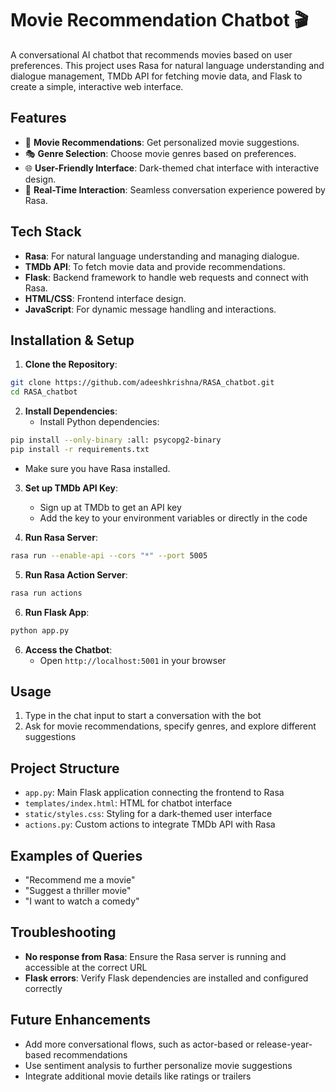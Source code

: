 # Movie Recommendation Chatbot 🎬

A conversational AI chatbot that recommends movies based on user preferences. This project uses Rasa for natural language understanding and dialogue management, TMDb API for fetching movie data, and Flask to create a simple, interactive web interface.

## Features

* 🎥 **Movie Recommendations**: Get personalized movie suggestions.
* 🎭 **Genre Selection**: Choose movie genres based on preferences.
* 🌐 **User-Friendly Interface**: Dark-themed chat interface with interactive design.
* 💬 **Real-Time Interaction**: Seamless conversation experience powered by Rasa.

## Tech Stack

* **Rasa**: For natural language understanding and managing dialogue.
* **TMDb API**: To fetch movie data and provide recommendations.
* **Flask**: Backend framework to handle web requests and connect with Rasa.
* **HTML/CSS**: Frontend interface design.
* **JavaScript**: For dynamic message handling and interactions.

## Installation & Setup

1. **Clone the Repository**:
```bash
git clone https://github.com/adeeshkrishna/RASA_chatbot.git
cd RASA_chatbot
```

2. **Install Dependencies**:
   * Install Python dependencies:
```bash
pip install --only-binary :all: psycopg2-binary
pip install -r requirements.txt
```
   * Make sure you have Rasa installed.

3. **Set up TMDb API Key**:
   * Sign up at TMDb to get an API key
   * Add the key to your environment variables or directly in the code

4. **Run Rasa Server**:
```bash
rasa run --enable-api --cors "*" --port 5005
```

5. **Run Rasa Action Server**:
```bash
rasa run actions
```

6. **Run Flask App**:
```bash
python app.py
```

6. **Access the Chatbot**:
   * Open `http://localhost:5001` in your browser

## Usage

1. Type in the chat input to start a conversation with the bot
2. Ask for movie recommendations, specify genres, and explore different suggestions

## Project Structure

* `app.py`: Main Flask application connecting the frontend to Rasa
* `templates/index.html`: HTML for chatbot interface
* `static/styles.css`: Styling for a dark-themed user interface
* `actions.py`: Custom actions to integrate TMDb API with Rasa

## Examples of Queries

* "Recommend me a movie"
* "Suggest a thriller movie"
* "I want to watch a comedy"

## Troubleshooting

* **No response from Rasa**: Ensure the Rasa server is running and accessible at the correct URL
* **Flask errors**: Verify Flask dependencies are installed and configured correctly

## Future Enhancements

* Add more conversational flows, such as actor-based or release-year-based recommendations
* Use sentiment analysis to further personalize movie suggestions
* Integrate additional movie details like ratings or trailers
